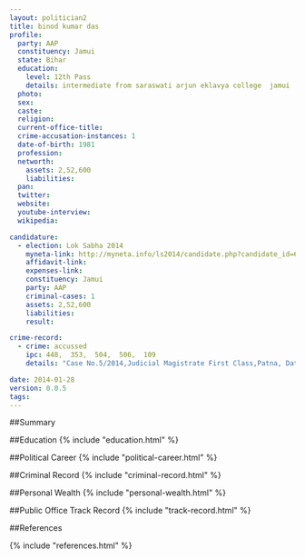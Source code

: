 ```yaml
---
layout: politician2
title: binod kumar das
profile: 
  party: AAP
  constituency: Jamui
  state: Bihar
  education: 
    level: 12th Pass
    details: intermediate from saraswati arjun eklavya college  jamui  bihar intermediate education  patna in 2007  metric from kumar harishankar vijay higher school keshopur in 1999.
  photo: 
  sex: 
  caste: 
  religion: 
  current-office-title: 
  crime-accusation-instances: 1
  date-of-birth: 1981
  profession: 
  networth: 
    assets: 2,52,600
    liabilities: 
  pan: 
  twitter: 
  website: 
  youtube-interview: 
  wikipedia: 

candidature: 
  - election: Lok Sabha 2014
    myneta-link: http://myneta.info/ls2014/candidate.php?candidate_id=624
    affidavit-link: 
    expenses-link: 
    constituency: Jamui 
    party: AAP
    criminal-cases: 1
    assets: 2,52,600
    liabilities: 
    result:  

crime-record: 
  - crime: accussed
    ipc: 448,  353,  504,  506,  109
    details: "Case No.5/2014,Judicial Magistrate First Class,Patna, Date-5/1/2014" 

date: 2014-01-28
version: 0.0.5
tags: 
---
```

##Summary


##Education
{% include "education.html" %}


##Political Career
{% include "political-career.html" %}


##Criminal Record
{% include "criminal-record.html" %}


##Personal Wealth
{% include "personal-wealth.html" %}


##Public Office Track Record
{% include "track-record.html" %}


##References


{% include "references.html" %}